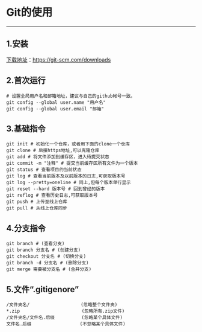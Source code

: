 # Git的使用

-----

## 1.安装

[下载地址](https://git-scm.com/downloads)：https://git-scm.com/downloads

## 2.首次运行

```shell
# 设置全局用户名和邮箱地址，建议与自己的github帐号一致。
git config --global user.name "用户名"
git config --global user.email "邮箱"
```

## 3.基础指令

```shell
git init # 初始化一个仓库，或者用下面的clone一个仓库
git clone # 后接https地址,可以克隆仓库
git add # 将文件添加到缓存区，进入待提交状态
git commit -m "注释" # 提交当前缓存区所有文件为一个版本
git status # 查看项目的当前状态
git log # 查看当前版本及以前版本的日志,可获取版本号
git log --pretty=oneline # 同上,但每个版本单行显示
git reset --hard 版本号 # 回到曾经的版本
git reflog # 查看历史日志,可获取版本号
git push # 上传至线上仓库
git pull # 从线上仓库同步
```

## 4.分支指令

```shell
git branch # (查看分支)
git branch 分支名 # (创建分支)
git checkout 分支名 # (切换分支)
git branch -d 分支名 # (删除分支)
git merge 需要被分支名 # (合并分支)
```

## 5.文件“.gitigenore”

```
/文件夹名/					 (忽略整个文件夹)
*.zip						(忽略所有.zip文件)
/文件夹名/文件名.后缀		  (忽略某个具体文件)
文件名.后缀					(不忽略某个具体文件)
```

